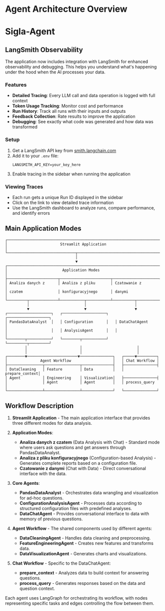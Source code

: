 # Agent Architecture Overview

# Sigla-Agent

## LangSmith Observability

The application now includes integration with LangSmith for enhanced observability and debugging. This helps you understand what's happening under the hood when the AI processes your data.

### Features

- **Detailed Tracing**: Every LLM call and data operation is logged with full context
- **Token Usage Tracking**: Monitor cost and performance
- **Run History**: Track all runs with their inputs and outputs
- **Feedback Collection**: Rate results to improve the application
- **Debugging**: See exactly what code was generated and how data was transformed

### Setup

1. Get a LangSmith API key from [smith.langchain.com](https://smith.langchain.com)
2. Add it to your `.env` file:
   ```
   LANGSMITH_API_KEY=your_key_here
   ```
3. Enable tracing in the sidebar when running the application

### Viewing Traces

- Each run gets a unique Run ID displayed in the sidebar
- Click on the link to view detailed trace information
- Use the LangSmith dashboard to analyze runs, compare performance, and identify errors

## Main Application Modes

```
┌─────────────────────────────────────────────────────────────────────┐
│                        Streamlit Application                        │
└───────────────────────────────┬─────────────────────────────────────┘
                                │
                                ▼
┌─────────────────────────────────────────────────────────────────────┐
│                         Application Modes                           │
├───────────────────────┬───────────────────────┬─────────────────────┤
│ Analiza danych z      │ Analiza z pliku       │ Czatowanie z        │
│ czatem                │ konfiguracyjnego      │ danymi              │
└─────────┬─────────────┴───────────┬───────────┴──────────┬──────────┘
          │                         │                      │
          ▼                         ▼                      ▼
┌────────────────────┐   ┌────────────────────┐   ┌───────────────────┐
│ PandasDataAnalyst  │   │ Configuration      │   │ DataChatAgent     │
│                    │   │ AnalysisAgent      │   │                   │
└────────┬───────────┘   └────────┬───────────┘   └─────────┬─────────┘
         │                        │                         │
         │                        │                         │
┌────────▼───────────────────────▼───────────────┐   ┌─────▼─────────┐
│               Agent Workflow                   │   │ Chat Workflow │
├────────────────┬────────────────┬──────────────┤   ├───────────────┤
│ DataCleaning   │ Feature        │ Data         │   │ prepare_context│
│ Agent          │ Engineering    │ Visualization│   ├───────────────┤
│                │ Agent          │ Agent        │   │ process_query  │
└────────────────┴────────────────┴──────────────┘   └───────────────┘
```

## Workflow Description

1. **Streamlit Application** - The main application interface that provides three different modes for data analysis.

2. **Application Modes**:
   - **Analiza danych z czatem** (Data Analysis with Chat) - Standard mode where users ask questions and get answers through PandasDataAnalyst.
   - **Analiza z pliku konfiguracyjnego** (Configuration-based Analysis) - Generates complete reports based on a configuration file.
   - **Czatowanie z danymi** (Chat with Data) - Direct conversational interface with the data.

3. **Core Agents**:
   - **PandasDataAnalyst** - Orchestrates data wrangling and visualization for ad-hoc questions.
   - **ConfigurationAnalysisAgent** - Processes data according to structured configuration files with predefined analyses.
   - **DataChatAgent** - Provides conversational interface to data with memory of previous questions.

4. **Agent Workflow** - The shared components used by different agents:
   - **DataCleaningAgent** - Handles data cleaning and preprocessing.
   - **FeatureEngineeringAgent** - Creates new features and transforms data.
   - **DataVisualizationAgent** - Generates charts and visualizations.

5. **Chat Workflow** - Specific to the DataChatAgent:
   - **prepare_context** - Analyzes data to build context for answering questions.
   - **process_query** - Generates responses based on the data and question context.

Each agent uses LangGraph for orchestrating its workflow, with nodes representing specific tasks and edges controlling the flow between them.
